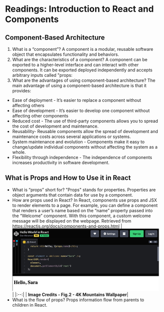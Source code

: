 # Readings: Introduction to React and Components

## Component-Based Architecture

1. What is a “component”?
A component is a modular, reusable software object that encapsulates functionality and behaviors.
2. What are the characteristics of a component?
A component can be exported to a higher-level interface and can interact with other components. It can be exported deployed independently and accepts arbitrary inputs called "props:
3. What are the advantages of using component-based architecture?
The main advantage of using a component-based architecture is that  it provides:
* Ease of deployment - It’s easier to replace a component without affecting others
* Ease of development - It’s easier to develop one component without affecting other components
* Reduced cost - The use of third-party components allows you to spread the cost of development and maintenance.
* Reusability- Reusable components allow the spread of development and maintenance costs across several applications or systems.
* System maintenance and evolution - Components make it easy to change/update individual components without affecting the system as a whole.
* Flexibility through independence - The independence of components increases productivity in software development.

## What is Props and How to Use it in React

* What is “props” short for?
"Props" stands for properties. Properties are object arguments that contain data for use by a component.
* How are props used in React?
In React, components use props and JSX to render elements to a page. For example, you can define a component that renders a user’s name based on the “name” property passed into the “Welcome” component. With this component, a custom welcome message will be displayed on the webpage. Retrieved from https://reactjs.org/docs/components-and-props.html
| ![React Components](./imgs/Hello%20World%20in%20React%202022-04-09%2022-37-24.png) |
|:--:|
| <b>Image Credits - Fig.2 - 4K Mountains Wallpaper</b>|
* What is the flow of props?
Props information flow from parents to children in React.
